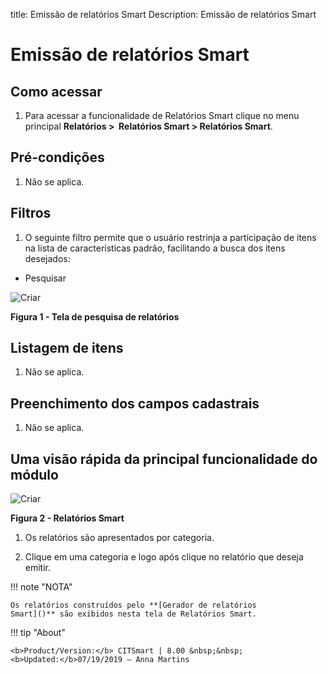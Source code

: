 title: Emissão de relatórios Smart
Description: Emissão de relatórios Smart

# Emissão de relatórios Smart

Como acessar
-----------

1.  Para acessar a funcionalidade de Relatórios Smart clique no menu
    principal **Relatórios >  Relatórios Smart > Relatórios Smart**.

Pré-condições
------------

1.  Não se aplica.

Filtros
------

1.  O seguinte filtro permite que o usuário restrinja a participação de itens na
    lista de características padrão, facilitando a busca dos itens desejados:

-   Pesquisar

![Criar](images/emit.png)

**Figura 1 - Tela de pesquisa de relatórios**

Listagem de itens
-----------------

1.  Não se aplica.

Preenchimento dos campos cadastrais
----------------------------------

1.  Não se aplica.

Uma visão rápida da principal funcionalidade do módulo
----------------------------------------------------

![Criar](images/emit-2.png)

**Figura 2 - Relatórios Smart**

1.  Os relatórios são apresentados por categoria.

2.  Clique em uma categoria e logo após clique no relatório que deseja emitir.

!!! note "NOTA"

    Os relatórios construídos pelo **[Gerador de relatórios
    Smart]()** são exibidos nesta tela de Relatórios Smart.


!!! tip "About"

    <b>Product/Version:</b> CITSmart | 8.00 &nbsp;&nbsp;
    <b>Updated:</b>07/19/2019 – Anna Martins
